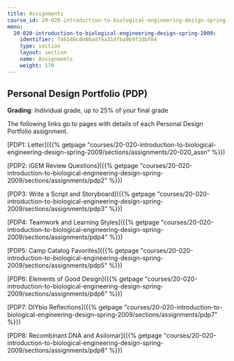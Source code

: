 ```yaml
---
title: Assignments
course_id: 20-020-introduction-to-biological-engineering-design-spring-2009
menu:
  20-020-introduction-to-biological-engineering-design-spring-2009:
    identifier: f46140cde86ad79a318fba9b9f2dbf04
    type: section
    layout: section
    name: Assignments
    weight: 170
---
```

Personal Design Portfolio (PDP)
-------------------------------

**Grading**: Individual grade, up to 25% of your final grade

The following links go to pages with details of each Personal Design Portfolio assignment.

[PDP1: Letter]({{% getpage "courses/20-020-introduction-to-biological-engineering-design-spring-2009/sections/assignments/20-020_assn" %}})

[PDP2: iGEM Review Questions]({{% getpage "courses/20-020-introduction-to-biological-engineering-design-spring-2009/sections/assignments/pdp2" %}})

[PDP3: Write a Script and Storyboard]({{% getpage "courses/20-020-introduction-to-biological-engineering-design-spring-2009/sections/assignments/pdp3" %}})

[PDP4: Teamwork and Learning Styles]({{% getpage "courses/20-020-introduction-to-biological-engineering-design-spring-2009/sections/assignments/pdp4" %}})

[PDP5: Camp Catalog Favorites]({{% getpage "courses/20-020-introduction-to-biological-engineering-design-spring-2009/sections/assignments/pdp5" %}})

[PDP6: Elements of Good Design]({{% getpage "courses/20-020-introduction-to-biological-engineering-design-spring-2009/sections/assignments/pdp6" %}})

[PDP7: DIYbio Reflections]({{% getpage "courses/20-020-introduction-to-biological-engineering-design-spring-2009/sections/assignments/pdp7" %}})

[PDP8: Recombinant DNA and Asilomar]({{% getpage "courses/20-020-introduction-to-biological-engineering-design-spring-2009/sections/assignments/pdp8" %}})